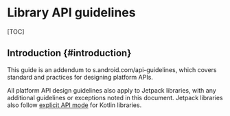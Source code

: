 # Library API guidelines

[TOC]

## Introduction {#introduction}

This guide is an addendum to
s.android.com/api-guidelines,
which covers standard and practices for designing platform APIs.

All platform API design guidelines also apply to Jetpack libraries, with any
additional guidelines or exceptions noted in this document. Jetpack libraries
also follow
[explicit API mode](https://kotlinlang.org/docs/reference/whatsnew14.html#explicit-api-mode-for-library-authors)
for Kotlin libraries.

<!--#include file="/company/teams/androidx/api_guidelines/modules.md"-->

<!--#include file="/company/teams/androidx/api_guidelines/platform_compat.md"-->

<!--#include file="/company/teams/androidx/api_guidelines/compat.md"-->

<!--#include file="/company/teams/androidx/api_guidelines/deprecation.md"-->

<!--#include file="/company/teams/androidx/api_guidelines/resources.md"-->

<!--#include file="/company/teams/androidx/api_guidelines/dependencies.md"-->

<!--#include file="/company/teams/androidx/api_guidelines/misc.md"-->

<!--#include file="/company/teams/androidx/api_guidelines/testing.md"-->

<!--#include file="/company/teams/androidx/api_guidelines/checks.md"-->

<!--#include file="/company/teams/androidx/api_guidelines/behavior_changes.md"-->

<!--#include file="/company/teams/androidx/api_guidelines/samples.md"-->
